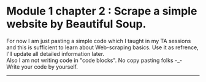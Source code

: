 # Module 1 chapter 2 : Scrape a simple website by Beautiful Soup.
For now I am just pasting a simple code which I taught in my TA sessions and this is sufficient to learn about Web-scraping basics. Use it as refrence, I'll update all detailed information later.
<br>
Also I am not writing code in "code blocks". No copy pasting folks -_- <br> Write your code by yourself.
<hr>

